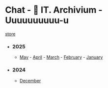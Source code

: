 # Chat - 🐊 IT. Archivium - Uuuuuuuuuu-u</h3>

[store](../)


- ### 2025
   - [May](2025/05) - [April](2025/04) - [March](2025/03) - [February](2025/02) - [January](2025/01)

- ### 2024
   - [December](2024/12)
